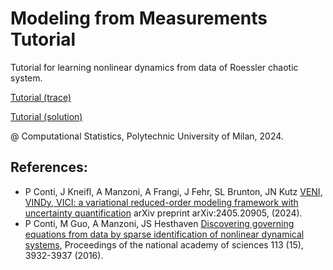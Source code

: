 # Modeling from Measurements Tutorial
Tutorial for learning nonlinear dynamics from data of Roessler chaotic system.

[Tutorial (trace)](https://colab.research.google.com/github/ContiPaolo/Multifidelity-Tutorial/blob/main/Tutorial_Multi_Fidelity_(trace).ipynb#scrollTo=P6aCPRjCM0ZZ)

[Tutorial (solution)](https://colab.research.google.com/github/ContiPaolo/Multifidelity-Tutorial/blob/main/Tutorial_Multi_Fidelity_(solution).ipynb#scrollTo=JwVPQmFEpVkc)

@ Computational Statistics, Polytechnic University of Milan, 2024.


## References: 

- P Conti, J Kneifl, A Manzoni, A Frangi, J Fehr, SL Brunton, JN Kutz [VENI, VINDy, VICI: a variational reduced-order modeling framework with uncertainty quantification](https://arxiv.org/abs/2405.20905) arXiv preprint arXiv:2405.20905, (2024).
- P Conti, M Guo, A Manzoni, JS Hesthaven [Discovering governing equations from data by sparse identification of nonlinear dynamical systems](https://www.pnas.org/doi/abs/10.1073/pnas.1517384113), Proceedings of the national academy of sciences 113 (15), 3932-3937 (2016).
